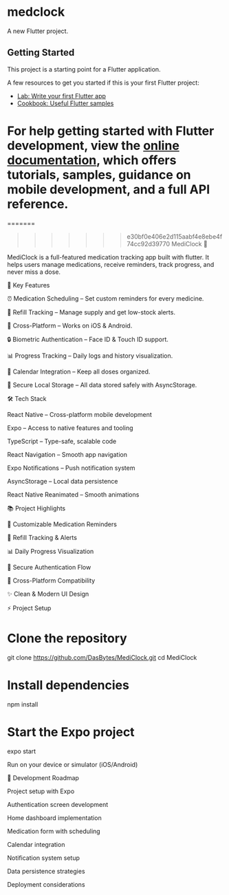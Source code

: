 # medclock

A new Flutter project.

## Getting Started

This project is a starting point for a Flutter application.

A few resources to get you started if this is your first Flutter project:

- [Lab: Write your first Flutter app](https://docs.flutter.dev/get-started/codelab)
- [Cookbook: Useful Flutter samples](https://docs.flutter.dev/cookbook)

For help getting started with Flutter development, view the
[online documentation](https://docs.flutter.dev/), which offers tutorials,
samples, guidance on mobile development, and a full API reference.
=======
=======
>>>>>>> e30bf0e406e2d115aabf4e8ebe4f74cc92d39770
MediClock 💊

MediClock is a full-featured medication tracking app built with flutter. It helps users manage medications, receive reminders, track progress, and never miss a dose.


📱 Key Features

⏰ Medication Scheduling – Set custom reminders for every medicine.

💊 Refill Tracking – Manage supply and get low-stock alerts.

📱 Cross-Platform – Works on iOS & Android.

🔒 Biometric Authentication – Face ID & Touch ID support.

📊 Progress Tracking – Daily logs and history visualization.

📅 Calendar Integration – Keep all doses organized.

💾 Secure Local Storage – All data stored safely with AsyncStorage.

🛠 Tech Stack

React Native – Cross-platform mobile development

Expo – Access to native features and tooling

TypeScript – Type-safe, scalable code

React Navigation – Smooth app navigation

Expo Notifications – Push notification system

AsyncStorage – Local data persistence

React Native Reanimated – Smooth animations


📚 Project Highlights

💊 Customizable Medication Reminders

🔔 Refill Tracking & Alerts

📊 Daily Progress Visualization

🔐 Secure Authentication Flow

📱 Cross-Platform Compatibility

✨ Clean & Modern UI Design

⚡ Project Setup
# Clone the repository
git clone https://github.com/DasBytes/MediClock.git
cd MediClock

# Install dependencies
npm install

# Start the Expo project
expo start


Run on your device or simulator (iOS/Android)

📝 Development Roadmap

Project setup with Expo

Authentication screen development

Home dashboard implementation

Medication form with scheduling

Calendar integration

Notification system setup

Data persistence strategies

Deployment considerations
